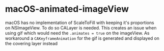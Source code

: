 # macOS-animated-imageView
macOS has no implementation of ScaleToFill with keeping it's proportions on NSImageView. To do so CALayer is needed. This creates an issue when using gif which would need the `.animates = true` on the imageView. As workaround a `CAKeyframeAnimation` for the gif is generated and displayed on the covering layer instead
